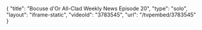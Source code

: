 {
    "title": "Bocuse d'Or All-Clad Weekly News Episode 20",
    "type": "solo",
    "layout": "iframe-static",
    "videoId": "3783545",
    "url": "\/tvpembed\/3783545"
}
